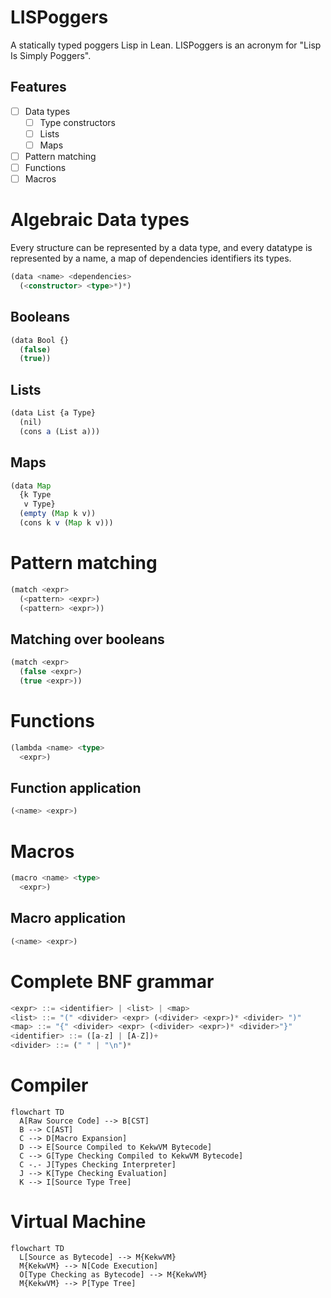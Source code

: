 # LISPoggers

A statically typed poggers Lisp in Lean.
LISPoggers is an acronym for "Lisp Is Simply Poggers".

## Features

- [ ] Data types
  - [ ] Type constructors
  - [ ] Lists
  - [ ] Maps
- [ ] Pattern matching
- [ ] Functions
- [ ] Macros

# Algebraic Data types

Every structure can be represented by a data type, and every datatype is represented by a name, a map of dependencies identifiers its types.

```ts
(data <name> <dependencies>
  (<constructor> <type>*)*)
```

## Booleans

```ts
(data Bool {}
  (false)
  (true))
```

## Lists

```ts
(data List {a Type}
  (nil)
  (cons a (List a)))
```

## Maps

```ts
(data Map
  {k Type
   v Type}
  (empty (Map k v))
  (cons k v (Map k v)))
```

# Pattern matching

```ts
(match <expr>
  (<pattern> <expr>)
  (<pattern> <expr>))
```

## Matching over booleans

```ts
(match <expr>
  (false <expr>)
  (true <expr>))
```

# Functions

```ts
(lambda <name> <type>
  <expr>)
```

## Function application

```ts
(<name> <expr>)
```

# Macros

```ts
(macro <name> <type>
  <expr>)
```

## Macro application

```ts
(<name> <expr>)
```

# Complete BNF grammar

```ts
<expr> ::= <identifier> | <list> | <map>
<list> ::= "(" <divider> <expr> (<divider> <expr>)* <divider> ")"
<map> ::= "{" <divider> <expr> (<divider> <expr>)* <divider>"}"
<identifier> ::= ([a-z] | [A-Z])+
<divider> ::= (" " | "\n")*
```

# Compiler

```mermaid
flowchart TD
  A[Raw Source Code] --> B[CST]
  B --> C[AST]
  C --> D[Macro Expansion]
  D --> E[Source Compiled to KekwVM Bytecode]
  C --> G[Type Checking Compiled to KekwVM Bytecode]
  C -.- J[Types Checking Interpreter]
  J --> K[Type Checking Evaluation]
  K --> I[Source Type Tree]
```

# Virtual Machine

```mermaid
flowchart TD
  L[Source as Bytecode] --> M{KekwVM}
  M{KekwVM} --> N[Code Execution]
  O[Type Checking as Bytecode] --> M{KekwVM}
  M{KekwVM} --> P[Type Tree]
```

